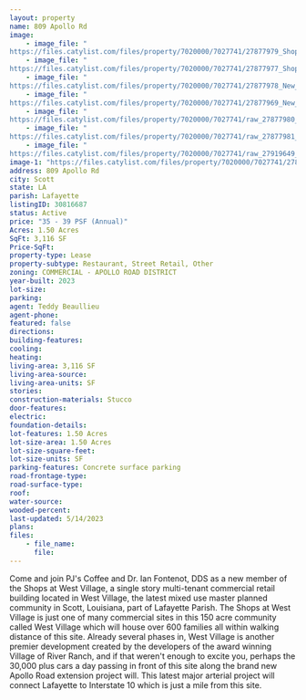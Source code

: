 ```yaml
---
layout: property
name: 809 Apollo Rd
image:
    - image_file: "https://files.catylist.com/files/property/7020000/7027741/27877979_Shops_at_West_Village_Aerial.jpg"
    - image_file: "https://files.catylist.com/files/property/7020000/7027741/27877977_Shops_at_West_Village.jpg"
    - image_file: "https://files.catylist.com/files/property/7020000/7027741/27877978_New_Microsoft_PowerPoint_Presentation.jpg"
    - image_file: "https://files.catylist.com/files/property/7020000/7027741/27877969_New_Microsoft_PowerPoint_Presentation.jpg"
    - image_file: "https://files.catylist.com/files/property/7020000/7027741/raw_27877980_West_Villgae___Eflyer.pdf"
    - image_file: "https://files.catylist.com/files/property/7020000/7027741/raw_27877981_Final_Plat___Phase_1.pdf"
    - image_file: "https://files.catylist.com/files/property/7020000/7027741/raw_27919649_Flood___809_Apollo_Rd___Teddy.pdf"
image-1: "https://files.catylist.com/files/property/7020000/7027741/27877967_Bubbles_N_Brunch.jpg"
address: 809 Apollo Rd
city: Scott
state: LA
parish: Lafayette
listingID: 30816687
status: Active
price: "35 - 39 PSF (Annual)"
Acres: 1.50 Acres
SqFt: 3,116 SF
Price-SqFt:
property-type: Lease
property-subtype: Restaurant, Street Retail, Other
zoning: COMMERCIAL - APOLLO ROAD DISTRICT
year-built: 2023
lot-size:
parking:
agent: Teddy Beaullieu
agent-phone:
featured: false
directions:
building-features:
cooling:
heating:
living-area: 3,116 SF
living-area-source:
living-area-units: SF
stories:
construction-materials: Stucco
door-features:
electric:
foundation-details:
lot-features: 1.50 Acres
lot-size-area: 1.50 Acres
lot-size-square-feet:
lot-size-units: SF
parking-features: Concrete surface parking
road-frontage-type:
road-surface-type:
roof:
water-source:
wooded-percent:
last-updated: 5/14/2023
plans:
files:
    - file_name:
      file:
---
```

Come and join PJ's Coffee and Dr. Ian Fontenot, DDS as a new member of the Shops at West Village, a single story multi-tenant commercial retail building located in West Village, the latest mixed use master planned community in Scott, Louisiana, part of Lafayette Parish. The Shops at West Village is just one of many commercial sites in this 150 acre community called West Village which will house over 600 families all within walking distance of this site. Already several phases in, West Village is another premier development created by the developers of the award winning Village of River Ranch, and if that weren't enough to excite you, perhaps the 30,000 plus cars a day passing in front of this site along the brand new Apollo Road extension project will. This latest major arterial project will connect Lafayette to Interstate 10 which is just a mile from this site.
